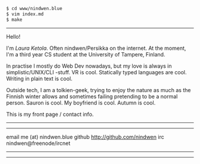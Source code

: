 ```bash 
$ cd www/nindwen.blue
$ vim index.md
$ make
```

*** 

Hello!

I'm *Laura Ketola*. Often nindwen/Persikka on the internet. At the moment, I'm a third year CS student at the University of Tampere, Finland.

In practise I mostly do Web Dev nowadays, but my love is always in simplistic/UNIX/CLI -stuff. VR is cool. Statically typed languages are cool. Writing in plain text is cool.

Outside tech, I am a tolkien-geek, trying to enjoy the nature as much as the Finnish winter allows and sometimes failing pretending to be a normal person. Sauron is cool. My boyfriend is cool. Autumn is cool.

This is my front page / contact info.

***

-------     -----------------------------------------
  email     me (at) nindwen.blue
 github     <http://github.com/nindwen>
    irc     nindwen@freenode/ircnet
-------     -----------------------------------------

***


